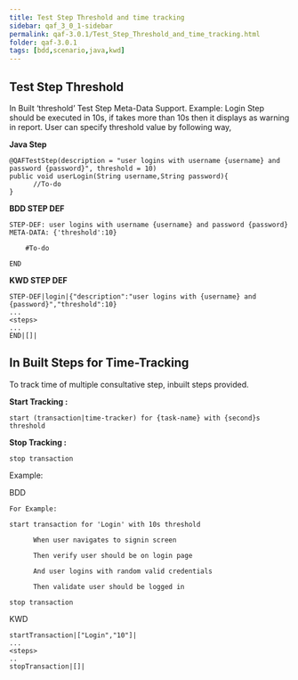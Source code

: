 ```yaml
---
title: Test Step Threshold and time tracking
sidebar: qaf_3_0_1-sidebar
permalink: qaf-3.0.1/Test_Step_Threshold_and_time_tracking.html
folder: qaf-3.0.1
tags: [bdd,scenario,java,kwd]
---
```


## Test Step Threshold
In Built ‘threshold’ Test Step Meta-Data Support.
Example: Login Step should be executed in 10s, if takes more than 10s then it displays as warning in report.
User can specify threshold value by following way,
 
<b>Java Step</b>

```
@QAFTestStep(description = "user logins with username {username} and password {password}", threshold = 10)
public void userLogin(String username,String password){
      //To-do
}
```

<b>BDD STEP DEF</b>

```
STEP-DEF: user logins with username {username} and password {password}
META-DATA: {'threshold':10}
 
    #To-do 
 
END
```

<b>KWD STEP DEF</b>

```
STEP-DEF|login|{"description":"user logins with {username} and {password}","threshold":10}
...
<steps>
...
END|[]|
``` 

## In Built Steps for Time-Tracking

To track time of multiple consultative step, inbuilt steps provided.

<b>Start Tracking :</b> 

```
start (transaction|time-tracker) for {task-name} with {second}s threshold
```

<b>Stop Tracking :</b>

``` 
stop transaction
``` 

Example:

BDD

```
For Example:
 
start transaction for 'Login' with 10s threshold
 
      When user navigates to signin screen
 
      Then verify user should be on login page
 
      And user logins with random valid credentials
 
      Then validate user should be logged in
 
stop transaction
```

KWD

```
startTransaction|["Login","10"]|
...
<steps>
..
stopTransaction|[]|
```
